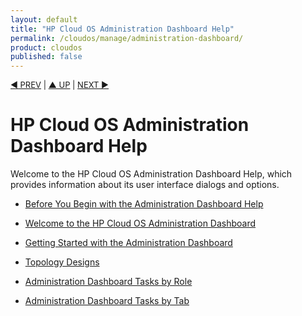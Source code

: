 ```yaml
---
layout: default
title: "HP Cloud OS Administration Dashboard Help"
permalink: /cloudos/manage/administration-dashboard/
product: cloudos
published: false
---
```

<!--PUBLISHED-->


<a name="_top"> </a>

<script> 

function PageRefresh { 
onLoad="window.refresh"
}

PageRefresh();

</script>


<p style="font-size: small;"> <a href="/cloudos/manage/operational-dashboard/settings-tab/">&#9664; PREV</a> | <a href="/cloudos/manage/">&#9650; UP</a> | <a href="/cloudos/manage/administration-dashboard/before-you-begin/">NEXT &#9654;</a> </p>

# HP Cloud OS Administration Dashboard Help

Welcome to the HP Cloud OS Administration Dashboard Help, which provides information about its user interface dialogs and options.

<!--
* Coming soon in the format of other HP Cloud OS topics on this documentation site. For now, please see <a href="http://docs.hpcloud.com/cloudos/administration-dashboard/index.htm">this copy on the website</a>. 
-->

* [Before You Begin with the Administration Dashboard Help](/cloudos/manage/administration-dashboard/before-you-begin/)

* [Welcome to the HP Cloud OS Administration Dashboard](/cloudos/manage/administration-dashboard/welcome/)

* [Getting Started with the Administration Dashboard](/cloudos/manage/administration-dashboard/getting-started/)

* [Topology Designs](/cloudos/manage/administration-dashboard/topology-designs/)

* [Administration Dashboard Tasks by Role](/cloudos/manage/administration-dashboard/tasks-by-role/)

* [Administration Dashboard Tasks by Tab](/cloudos/manage/administration-dashboard/tasks-by-tab/)




